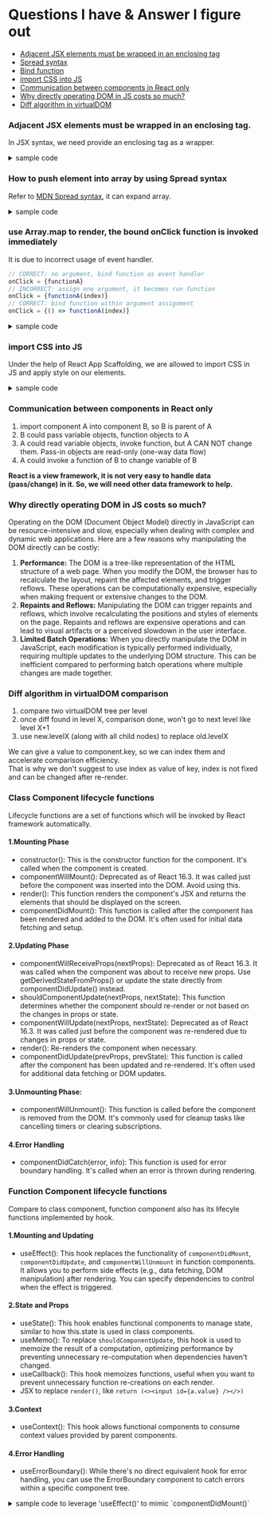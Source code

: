 # Questions I have & Answer I figure out

- [Adjacent JSX elements must be wrapped in an enclosing tag](#adjacent-jsx-elements-must-be-wrapped-in-an-enclosing-tag)
- [Spread syntax](#how-to-push-element-into-array-by-using-spread-syntax)
- [Bind function](#use-arraymap-to-render-the-bound-onclick-function-is-invoked-immediately)
- [import CSS into JS](#import-css-into-js)
- [Communication between components in React only](#communication-between-components-in-react-only)
- [Why directly operating DOM in JS costs so much?](#why-directly-operating-dom-in-js-costs-so-much)
- [Diff algorithm in virtualDOM](#diff-algorithm-in-virtualdom-comparison)

### Adjacent JSX elements must be wrapped in an enclosing tag.
In JSX syntax, we need provide an enclosing tag as a wrapper.
<details>
    <summary>sample code</summary>

```javascript
// GOOD: return an enclosing tag <div> to wrap everhthing inside
function App() {
    return (
        <div>
            <input id="userName" type="text" />
            <button>click me</button>
            <span id={"showMyName"}></span>
        </div>  
    );
}

// BAD: span is not wrapped by div
function App() {
    return (
        <div>
            <input id="userName" type="text" />
            <button>click me</button>
        </div>
        <span id={"showMyName"}></span>
    );
}
```
</details>

### How to push element into array by using Spread syntax
Refer to [MDN Spread syntax](https://developer.mozilla.org/en-US/docs/Web/JavaScript/Reference/Operators/Spread_syntax),
it can expand array.
<details>
    <summary>sample code</summary>

    
```javascript
    const [list, setList] = useState(['学日语', '学React']);
    // append new value into list, setList function is bound with const 'list'
    setList(prevList => [...prevList, inputValue])
```
</details>

### use Array.map to render, the bound onClick function is invoked immediately
It is due to incorrect usage of event handler.  
```javascript
// CORRECT: no argument, bind function as event handler
onClick = {functionA}
// INCORRECT: assign one argument, it becomes run function
onClick = {functionA(index)}
// CORRECT: bind function within argument assignment
onClick = {() => functionA(index)}
```

<details>
    <summary>sample code</summary>

```javascript
    // incorrect, when bind event handler to onClick
    // this experssion means, invoke handleItemDelete right now
    {list.map((item, index) => (
        <li key={index} onClick={handleItemDelete(index)}>
            {item}
        </li>
    ))}


    // correct
    // when bind event handler to onClick, this experssion means, event handler will be invoking handleItemDelete 
    {list.map((item, index) => (
        <li key={index} onClick={() => handleItemDelete(index)}>
            {item}
        </li>
    ))}
```
</details>

### import CSS into JS
Under the help of React App Scaffolding, we are allowed to import CSS in JS and apply style
on our elements.

<details>
    <summary>sample code</summary>

```javascript
import './style.css'

{/* JSX code, we need to use "className" instead of "class" of HTML tag */}
<input className="red" />
```
</details>

### Communication between components in React only
1. import component A into component B, so B is parent of A
2. B could pass variable objects, function objects to A
3. A could read variable objects, invoke function, but A CAN NOT change them. Pass-in objects are read-only (one-way data flow)
4. A could invoke a function of B to change variable of B 

__React is a view framework, it is not very easy to handle data (pass/change) in it. So, we will need other data framework to help.__

### Why directly operating DOM in JS costs so much?
Operating on the DOM (Document Object Model) directly in JavaScript can be resource-intensive and slow, especially when dealing with complex and dynamic web applications. Here are a few reasons why manipulating the DOM directly can be costly:

1. __Performance:__ The DOM is a tree-like representation of the HTML structure of a web page. When you modify the DOM, the browser has to recalculate the layout, repaint the affected elements, and trigger reflows. These operations can be computationally expensive, especially when making frequent or extensive changes to the DOM.
2. __Repaints and Reflows:__ Manipulating the DOM can trigger repaints and reflows, which involve recalculating the positions and styles of elements on the page. Repaints and reflows are expensive operations and can lead to visual artifacts or a perceived slowdown in the user interface.
3. __Limited Batch Operations:__ When you directly manipulate the DOM in JavaScript, each modification is typically performed individually, requiring multiple updates to the underlying DOM structure. This can be inefficient compared to performing batch operations where multiple changes are made together.

### Diff algorithm in virtualDOM comparison
1. compare two virtualDOM tree per level
2. once diff found in level X, comparison done, won't go to next level like level X+1
3. use new.levelX (along with all child nodes) to replace old.levelX

We can give a value to component.key, so we can index them and accelerate comparison efficiency.  
That is why we don't suggest to use index as value of key, index is not fixed and can be changed after re-render.

### Class Component lifecycle functions
Lifecycle functions are a set of functions which will be invoked by React framework automatically.
#### 1.Mounting Phase
- constructor(): This is the constructor function for the component. It's called when the component is created.
- componentWillMount(): Deprecated as of React 16.3. It was called just before the component was inserted into the DOM. Avoid using this.
- render(): This function renders the component's JSX and returns the elements that should be displayed on the screen.
- componentDidMount(): This function is called after the component has been rendered and added to the DOM. It's often used for initial data fetching and setup.
#### 2.Updating Phase
- componentWillReceiveProps(nextProps): Deprecated as of React 16.3. It was called when the component was about to receive new props. Use getDerivedStateFromProps() or update the state directly from componentDidUpdate() instead.
- shouldComponentUpdate(nextProps, nextState): This function determines whether the component should re-render or not based on the changes in props or state.
- componentWillUpdate(nextProps, nextState): Deprecated as of React 16.3. It was called just before the component was re-rendered due to changes in props or state.
- render(): Re-renders the component when necessary.
- componentDidUpdate(prevProps, prevState): This function is called after the component has been updated and re-rendered. It's often used for additional data fetching or DOM updates.
#### 3.Unmounting Phase:
- componentWillUnmount(): This function is called before the component is removed from the DOM. It's commonly used for cleanup tasks like cancelling timers or clearing subscriptions.
#### 4.Error Handling
- componentDidCatch(error, info): This function is used for error boundary handling. It's called when an error is thrown during rendering.

### Function Component lifecycle functions
Compare to class component, function component also has its lifecyle functions implemented by hook.
#### 1.Mounting and Updating
- useEffect(): This hook replaces the functionality of `componentDidMount`, `componentDidUpdate`, and `componentWillUnmount` in function components. It allows you to perform side effects (e.g., data fetching, DOM manipulation) after rendering. You can specify dependencies to control when the effect is triggered.
#### 2.State and Props
- useState(): This hook enables functional components to manage state, similar to how this.state is used in class components.
- useMemo(): To replace `shouldComponentUpdate`, this hook is used to memoize the result of a computation, optimizing performance by preventing unnecessary re-computation when dependencies haven't changed.
- useCallback(): This hook memoizes functions, useful when you want to prevent unnecessary function re-creations on each render.
- JSX to replace `render()`, like `return (<><input id={a.value} /></>)`
#### 3.Context
- useContext(): This hook allows functional components to consume context values provided by parent components.
#### 4.Error Handling
- useErrorBoundary(): While there's no direct equivalent hook for error handling, you can use the ErrorBoundary component to catch errors within a specific component tree.

<details>
    <summary>sample code to leverage 'useEffect()' to mimic `componentDidMount()`</summary>

```jsx
import React, { useEffect, useState } from 'react';

function ExampleComponent() {
  const [data, setData] = useState([]);

  useEffect(() => {
    // This code will run after the component renders (componentDidMount)
    fetchData().then(response => {
      setData(response);
    });

    return () => {
      // This cleanup code will run before the component unmounts (componentWillUnmount)
      cleanup();
    };
  }, []); // Empty dependency array means the effect runs only once (on mount)

  return (
    <div>
      {/* Render component content */}
    </div>
  );
}

export default ExampleComponent;

```
</details>